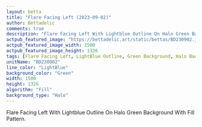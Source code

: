 ```yaml
---
layout: betta
title: "Flare Facing Left (2023-09-02)"
author: Bettadelic
comments: true
description: "Flare Facing Left With Lightblue Outline On Halo Green Background With Fill Pattern."
actpub_featured_image: "https://bettadelic.art/static/bettas/BD230902.jpg"
actpub_featured_image_width: 1500
actpub_featured_image_height: 1326
tags: [Flare Facing Left, LightBlue Outline, Green Background, Halo Background Pattern, Fill Pattern, September 2023]
unitName: "BD230902"
line_color: "LightBlue"
background_color: "Green"
width: 1500
height: 1326
algorithm: "Fill"
background_type: "Halo"
---
```


Flare Facing Left With Lightblue Outline On Halo Green Background With Fill Pattern.
